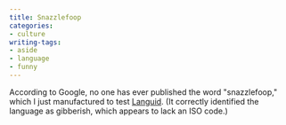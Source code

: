 ```yaml
---
title: Snazzlefoop
categories:
- culture
writing-tags:
- aside
- language
- funny
---
```


According to Google, no one has ever published the word "snazzlefoop," which I just manufactured to test [Languid][1].  (It correctly identified the language as gibberish, which appears to lack an ISO code.)

   [1]: http://languid.cantbedone.org/
